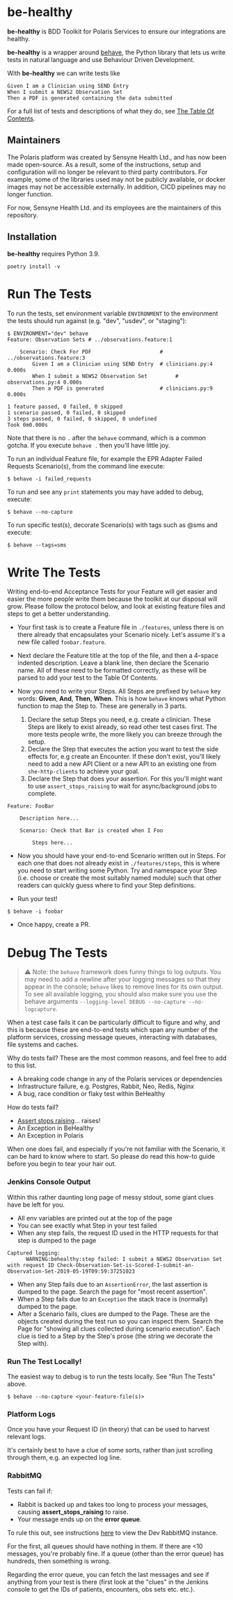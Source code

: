 # be-healthy

**be-healthy** is BDD Toolkit for Polaris Services to ensure our integrations are healthy.

**be-healthy** is a wrapper around [behave](https://behave.readthedocs.io/en/latest/), the Python library that lets us write tests in natural language and use Behaviour Driven Development.

With **be-healthy** we can write tests like

```
Given I am a Clinician using SEND Entry
When I submit a NEWS2 Observation Set
Then a PDF is generated containing the data submitted
```

For a full list of tests and descriptions of what they do, see [The Table Of Contents](./docs/toc.md).

## Maintainers
The Polaris platform was created by Sensyne Health Ltd., and has now been made open-source. As a result, some of the
instructions, setup and configuration will no longer be relevant to third party contributors. For example, some of
the libraries used may not be publicly available, or docker images may not be accessible externally. In addition, 
CICD pipelines may no longer function.

For now, Sensyne Health Ltd. and its employees are the maintainers of this repository.


## Installation

**be-healthy** requires Python 3.9.

```
poetry install -v
```

# Run The Tests

To run the tests, set environment variable `ENVIRONMENT` to the environment the tests should run against 
(e.g. "dev", "usdev", or "staging"):

```
$ ENVIRONMENT="dev" behave
Feature: Observation Sets # ../observations.feature:1

    Scenario: Check For PDF                      # ../observations.feature:3
        Given I am a Clinician using SEND Entry  # clinicians.py:4 0.000s
        When I submit a NEWS2 Observation Set         # observations.py:4 0.000s
        Then a PDF is generated                  # clinicians.py:9 0.000s

1 feature passed, 0 failed, 0 skipped
1 scenario passed, 0 failed, 0 skipped
3 steps passed, 0 failed, 0 skipped, 0 undefined
Took 0m0.000s
```

Note that there is no `.` after the `behave` command, which is a common gotcha. If you execute `behave .` then you'll have little joy.

To run an individual Feature file, for example the EPR Adapter Failed Requests Scenario(s), from the command line execute:

```
$ behave -i failed_requests

```

To run and see any `print` statements you may have added to debug, execute:

```
$ behave --no-capture
```

To run specific test(s), decorate Scenario(s) with tags such as @sms and execute:

```
$ behave --tags=sms
```

# Write The Tests

Writing end-to-end Acceptance Tests for your Feature will get easier and easier the more people write them because the toolkit at our disposal will grow. Please follow the protocol below, and look at existing feature files and steps to get a better understanding.

- Your first task is to create a Feature file in `./features`, unless there is on there already that encapsulates your Scenario nicely. Let's assume it's a new file called `foobar.feature`.

- Next declare the Feature title at the top of the file, and then a 4-space indented description. Leave a blank line, then declare the Scenario name. All of these need to be formatted correctly, as these will be parsed to add your test to the Table Of Contents.

- Now you need to write your Steps. All Steps are prefixed by `behave` key words: **Given**, **And**, **Then**, **When**. This is how `behave` knows what Python function to map the Step to. These are generally in 3 parts.

  1. Declare the setup Steps you need, e.g. create a clinician. These Steps are likely to exist already, so read other test cases first. The more tests people write, the more likely you can breeze through the setup.
  2. Declare the Step that executes the action you want to test the side effects for, e.g create an Encounter. If these don't exist, you'll likely need to add a new API Client or a new API to an existing one from `she-http-clients` to achieve your goal.
  3. Declare the Step that does your assertion. For this you'll might want to use `assert_stops_raising` to wait for async/background jobs to complete.

```
Feature: FooBar

    Description here...

    Scenario: Check that Bar is created when I Foo

        Steps here...
```

- Now you should have your end-to-end Scenario written out in Steps. For each one that does not already exist in `./features/steps`, this is where you need to start writing some Python. Try and namespace your Step (i.e. choose or create the most suitably named module) such that other readers can quickly guess where to find your Step definitions.

- Run your test!

```
$ behave -i foobar
```

- Once happy, create a PR.

# Debug The Tests

> :warning: Note: the `behave` framework does funny things to log outputs. You may need to add a newline after your logging messages so that they appear in the console; `behave` likes to remove lines for its own output. To see all available logging, you should also make sure you use the behave arguments `--logging-level DEBUG --no-capture --no-logcapture`.

When a test case fails it can be particularly difficult to figure and why, and this is because these are end-to-end tests which span any number of the platform services, crossing message queues, interacting with databases, file systems and caches.

Why do tests fail? These are the most common reasons, and feel free to add to this list.

- A breaking code change in any of the Polaris services or dependencies
- Infrastructure failure, e.g. Postgres, Rabbit, Neo, Redis, Nginx
- A bug, race condition or flaky test within BeHealthy

How do tests fail?

- [Assert stops raising](https://github.com/draysontechnologies/be-healthy/blob/master/behealthy/utils/assertions.py#L4)... raises!
- An Exception in BeHealthy
- An Exception in Polaris

When one does fail, and especially if you're not familiar with the Scenario, it can be hard to know where to start. So please do read this how-to guide before you begin to tear your hair out.

### Jenkins Console Output

Within this rather daunting long page of messy stdout, some giant clues have be left for you.

- All env variables are printed out at the top of the page
- You can see exactly what Step in your test failed
- When any step fails, the request ID used in the HTTP requests for that step is dumped to the page

```
Captured logging:
      WARNING:behealthy:step failed: I submit a NEWS2 Observation Set with request ID Check-Observation-Set-is-Scored-I-submit-an-Observation-Set-2019-05-19T09:59:37251023
```

- When any Step fails due to an `AssertionError`, the last assertion is dumped to the page. Search the page for "most recent assertion".
- When a Step fails due to an `Exception` the stack trace is (normally) dumped to the page.
- After a Scenario fails, clues are dumped to the Page. These are the objects created during the test run so you can inspect them. Search the Page for "showing all clues collected during scenario execution". Each clue is tied to a Step by the Step's prose (the string we decorate the Step with).

### Run The Test Locally!

The easiest way to debug is to run the tests locally. See "Run The Tests" above.

```
$ behave --no-capture <your-feature-file(s)>
```

### Platform Logs

Once you have your Request ID (in theory) that can be used to harvest relevant logs.

It's certainly best to have a clue of some sorts, rather than just scrolling through them, e.g. an expected log line.

### RabbitMQ

Tests can fail if:

- Rabbit is backed up and takes too long to process your messages, causing **assert_stops_raising** to raise.
- Your message ends up on the **error queue**.

To rule this out, see instructions [here](https://sensynehealth.atlassian.net/wiki/spaces/SENS/pages/25985044/Infrastructure+Tooling) to view the Dev RabbitMQ instance.

For the first, all queues should have nothing in them. If there are <10 messages, you're probably fine. If a queue (other than the error queue) has hundreds, then something is wrong.

Regarding the error queue, you can fetch the last messages and see if anything from your test is there (first look at the "clues" in the Jenkins console to get the IDs of patients, encounters, obs sets etc. etc.).
